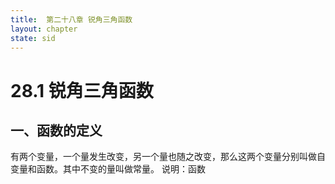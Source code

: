 ```yaml
---
title:  第二十八章 锐角三角函数
layout: chapter
state: sid
---
```


# 28.1 锐角三角函数
## 一、函数的定义
<ly-d>
有两个变量，一个量发生改变，另一个量也随之改变，那么这两个变量分别叫做自变量和函数。其中不变的量叫做常量。
说明：函数<ly-r></ly-r>
